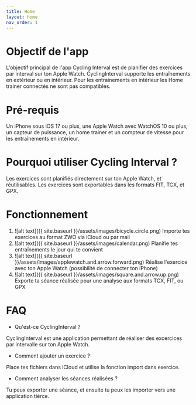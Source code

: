 ```yaml
---
title: Home
layout: home
nav_order: 1
---
```

# Objectif de l'app
L'objectif principal de l'app Cycling Interval est de planifier des exercices par interval sur ton Apple Watch. CyclingInterval supporte les entraînements en extérieur ou en intérieur. Pour les entrainements en intérieur les Home trainer connectés ne sont pas compatibles.

# Pré-requis
Un iPhone sous iOS 17 ou plus, une Apple Watch avec WatchOS 10 ou plus, un capteur de puissance, un home trainer et un compteur de vitesse pour les entraînements en intérieur.

# Pourquoi utiliser Cycling Interval ?
Les exercices sont planifiés directement sur ton Apple Watch, et réutilisables.
Les exercices sont exportables dans les formats FIT, TCX, et GPX.

# Fonctionnement
1. ![alt text]({{ site.baseurl }}/assets/images/bicycle.circle.png) Importe tes exercices au format ZWO via iCloud ou par mail
2. ![alt text]({{ site.baseurl }}/assets/images/calendar.png) Planifie tes entraînements le jour qui te convient
3. ![alt text]({{ site.baseurl }}/assets/images/applewatch.and.arrow.forward.png) Réalise l'exercice avec ton Apple Watch (possibilité de connecter ton iPhone)
4. ![alt text]({{ site.baseurl }}/assets/images/square.and.arrow.up.png) Exporte ta séance réalisée pour une analyse aux formats TCX, FIT, ou GPX
 
# FAQ
 - Qu'est-ce CyclingInterval ?

CyclingInterval est une application permettant de réaliser des excercices par intervalle sur ton Apple Watch.
- Comment ajouter un exercice ?

Place tes fichiers dans iCloud et utilise la fonction import dans exercice.
- Comment analyser les séances réalisées ?

Tu peux exporter une séance, et ensuite tu peux les importer vers une application tièrce.

